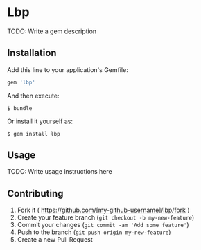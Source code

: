 # Lbp

TODO: Write a gem description

## Installation

Add this line to your application's Gemfile:

```ruby
gem 'lbp'
```

And then execute:

    $ bundle

Or install it yourself as:

    $ gem install lbp

## Usage

TODO: Write usage instructions here

## Contributing

1. Fork it ( https://github.com/[my-github-username]/lbp/fork )
2. Create your feature branch (`git checkout -b my-new-feature`)
3. Commit your changes (`git commit -am 'Add some feature'`)
4. Push to the branch (`git push origin my-new-feature`)
5. Create a new Pull Request
